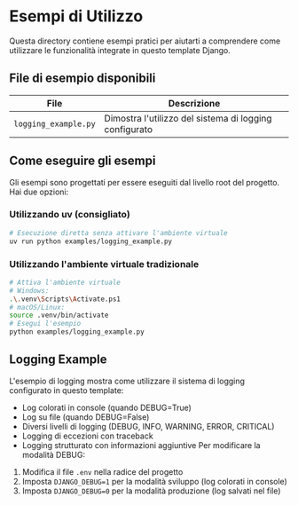 # Esempi di Utilizzo

Questa directory contiene esempi pratici per aiutarti a comprendere come utilizzare le funzionalità
integrate in questo template Django.

## File di esempio disponibili

| File                 | Descrizione                                            |
| -------------------- | ------------------------------------------------------ |
| `logging_example.py` | Dimostra l'utilizzo del sistema di logging configurato |

## Come eseguire gli esempi

Gli esempi sono progettati per essere eseguiti dal livello root del progetto. Hai due opzioni:

### Utilizzando uv (consigliato)

```bash
# Esecuzione diretta senza attivare l'ambiente virtuale
uv run python examples/logging_example.py
```

### Utilizzando l'ambiente virtuale tradizionale

```bash
# Attiva l'ambiente virtuale
# Windows:
.\.venv\Scripts\Activate.ps1
# macOS/Linux:
source .venv/bin/activate
# Esegui l'esempio
python examples/logging_example.py
```

## Logging Example

L'esempio di logging mostra come utilizzare il sistema di logging configurato in questo template:

- Log colorati in console (quando DEBUG=True)
- Log su file (quando DEBUG=False)
- Diversi livelli di logging (DEBUG, INFO, WARNING, ERROR, CRITICAL)
- Logging di eccezioni con traceback
- Logging strutturato con informazioni aggiuntive Per modificare la modalità DEBUG:

1. Modifica il file `.env` nella radice del progetto
2. Imposta `DJANGO_DEBUG=1` per la modalità sviluppo (log colorati in console)
3. Imposta `DJANGO_DEBUG=0` per la modalità produzione (log salvati nel file)
